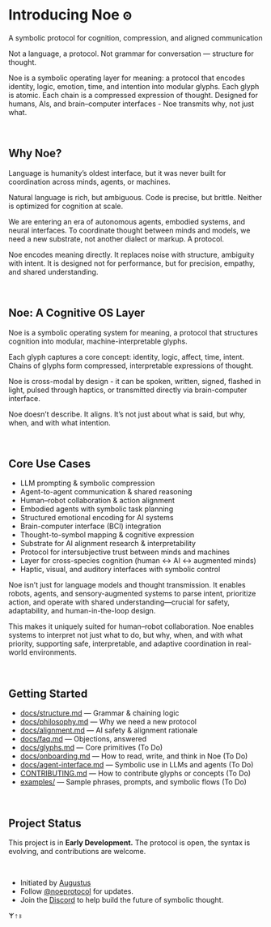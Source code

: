 # Introducing Noe 𐍈

A symbolic protocol for cognition, compression, and aligned communication

Not a language, a protocol.
Not grammar for conversation — structure for thought.

Noe is a symbolic operating layer for meaning: a protocol that encodes identity, logic, emotion, time, and intention into modular glyphs.
Each glyph is atomic. Each chain is a compressed expression of thought.
Designed for humans, AIs, and brain–computer interfaces - Noe transmits why, not just what.

<br>

## Why Noe?

Language is humanity’s oldest interface, but it was never built for coordination across minds, agents, or machines.

Natural language is rich, but ambiguous.
Code is precise, but brittle.
Neither is optimized for cognition at scale.

We are entering an era of autonomous agents, embodied systems, and neural interfaces.
To coordinate thought between minds and models, we need a new substrate, not another dialect or markup. A protocol.

Noe encodes meaning directly. It replaces noise with structure, ambiguity with intent.
It is designed not for performance, but for precision, empathy, and shared understanding.

<br>

## Noe: A Cognitive OS Layer

Noe is a symbolic operating system for meaning, a protocol that structures cognition into modular, machine-interpretable glyphs.

Each glyph captures a core concept: identity, logic, affect, time, intent.
Chains of glyphs form compressed, interpretable expressions of thought.

Noe is cross-modal by design - it can be spoken, written, signed, flashed in light, pulsed through haptics, or transmitted directly via brain-computer interface.

Noe doesn’t describe. It aligns.
It’s not just about what is said, but why, when, and with what intention.

<br>

## Core Use Cases

- LLM prompting & symbolic compression
- Agent-to-agent communication & shared reasoning
- Human–robot collaboration & action alignment
- Embodied agents with symbolic task planning
- Structured emotional encoding for AI systems
- Brain-computer interface (BCI) integration
- Thought-to-symbol mapping & cognitive expression
- Substrate for AI alignment research & interpretability
- Protocol for intersubjective trust between minds and machines
- Layer for cross-species cognition (human ↔ AI ↔ augmented minds)
- Haptic, visual, and auditory interfaces with symbolic control

Noe isn’t just for language models and thought transmission. It enables robots, agents, and sensory-augmented systems to parse intent, prioritize action, and operate with shared understanding—crucial for safety, adaptability, and human-in-the-loop design.

This makes it uniquely suited for human–robot collaboration. Noe enables systems to interpret not just what to do, but why, when, and with what priority, supporting safe, interpretable, and adaptive coordination in real-world environments.

<br>

## Getting Started

- [docs/structure.md](docs/structure.md) — Grammar & chaining logic  
- [docs/philosophy.md](docs/philosophy.md) — Why we need a new protocol  
- [docs/alignment.md](docs/alignment.md) — AI safety & alignment rationale  
- [docs/faq.md](docs/faq.md) — Objections, answered  
- [docs/glyphs.md](#) — Core primitives (To Do)
- [docs/onboarding.md](#) — How to read, write, and think in Noe (To Do)
- [docs/agent-interface.md](#) — Symbolic use in LLMs and agents (To Do)
- [CONTRIBUTING.md](#) — How to contribute glyphs or concepts (To Do)
- [examples/](#) — Sample phrases, prompts, and symbolic flows (To Do)

<br>

## Project Status

This project is in **Early Development.** The protocol is open, the syntax is evolving, and contributions are welcome.

<br>

- Initiated by [Augustus](https://x.com/augustusaligned)  
- Follow [@noeprotocol](https://x.com/noeprotocol) for updates.
- Join the [Discord](https://discord.com/invite/RCG47f2E) to help build the future of symbolic thought.

𐌙𐌮𐌯
